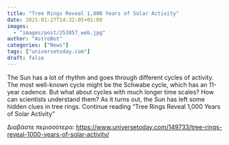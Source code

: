 ```yaml
---
title: "Tree Rings Reveal 1,000 Years of Solar Activity"
date: 2021-01-27T14:32:05+01:00
images:
  - "images/post/253857_web.jpg"
author: "AstroBot"
categories: ["News"]
tags: ["universetoday.com"]
draft: false
---
```


The Sun has a lot of rhythm and goes through different cycles of activity. The most well-known cycle might be the Schwabe cycle, which has an 11-year cadence. But what about cycles with much longer time scales? How can scientists understand them? As it turns out, the Sun has left some hidden clues in tree rings. Continue reading “Tree Rings Reveal 1,000 Years of Solar Activity” 

Διαβάστε περισσότερα: https://www.universetoday.com/149733/tree-rings-reveal-1000-years-of-solar-activity/
